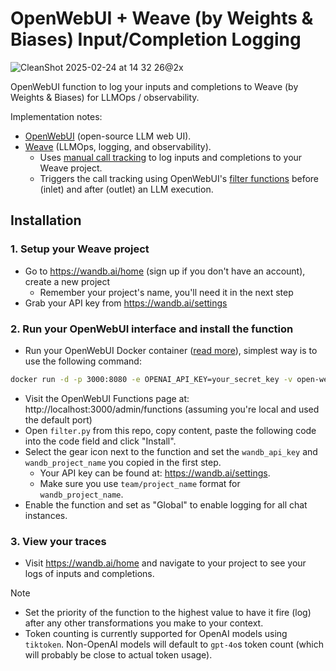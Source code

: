 # OpenWebUI + Weave (by Weights & Biases) Input/Completion Logging

![CleanShot 2025-02-24 at 14 32 26@2x](https://github.com/user-attachments/assets/7047ef2d-9600-4d65-87f1-68af2fff63aa)

OpenWebUI function to log your inputs and completions to Weave (by Weights & Biases) for LLMOps / observability.

Implementation notes:

- [OpenWebUI](https://github.com/OpenWebUI/OpenWebUI) (open-source LLM web UI).
- [Weave](https://wandb.ai/site/weave/) (LLMOps, logging, and observability).
    - Uses [manual call tracking](https://weave-docs.wandb.ai/guides/tracking/tracing#3-manual-call-tracking) to log inputs and completions to your Weave project.
    - Triggers the call tracking using OpenWebUI's [filter functions](https://docs.openwebui.com/tutorials/plugin/functions/) before (inlet) and after (outlet) an LLM execution.

## Installation

### 1. Setup your Weave project
- Go to https://wandb.ai/home (sign up if you don't have an account), create a new project
    - Remember your project's name, you'll need it in the next step
- Grab your API key from https://wandb.ai/settings

### 2. Run your OpenWebUI interface and install the function
- Run your OpenWebUI Docker container ([read more](https://docs.openwebui.com/getting-started/)), simplest way is to use the following command:
 
```bash
docker run -d -p 3000:8080 -e OPENAI_API_KEY=your_secret_key -v open-webui:/app/backend/data --name open-webui --restart always ghcr.io/open-webui/open-webui:main
```

- Visit the OpenWebUI Functions page at: http://localhost:3000/admin/functions (assuming you're local and used the default port)
- Open `filter.py` from this repo, copy content, paste the following code into the code field and click "Install".
- Select the gear icon next to the function and set the `wandb_api_key` and `wandb_project_name` you copied in the first step.
    - Your API key can be found at: https://wandb.ai/settings.
    - Make sure you use `team/project_name` format for `wandb_project_name`.
- Enable the function and set as "Global" to enable logging for all chat instances.

### 3. View your traces
- Visit https://wandb.ai/home and navigate to your project to see your logs of inputs and completions.

> [!NOTE]
> - Set the priority of the function to the highest value to have it fire (log) after any other transformations you make to your context.
> - Token counting is currently supported for OpenAI models using `tiktoken`. Non-OpenAI models will default to `gpt-4o`s token count (which will probably be close to actual token usage).
